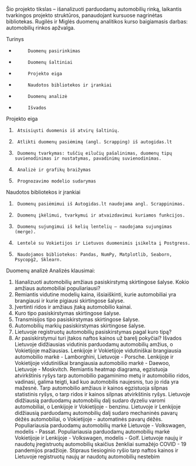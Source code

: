 Šio projekto tikslas – išanalizuoti parduodamų automobilių rinką, laikantis tvarkingos projekto struktūros, panaudojant kursuose nagrinėtas bibliotekas.
Rugilės ir Miglės duomenų analitikos kurso baigiamasis darbas: automobilių rinkos apžvalga.

Turinys
-          Duomenų pasirinkimas
-          Duomenų šaltiniai
-          Projekto eiga
-          Naudotos bibliotekos ir įrankiai
-          Duomenų analizė
-          Išvados

 
Projekto eiga
1.   	Atsisiųsti duomenis iš atvirų šaltinių.
2.   	Atlikti duomenų pasiėmimą (angl. Scrapping) iš autogidas.lt
3.   	Duomenų tvarkymas: tuščių eilučių pašalinimas, duomenų tipų suvienodinimas ir nustatymas, pavadinimų suvienodinimas.
4.   	Analizė ir grafikų braižymas
5.   	Prognozavimo modelio sudarymas
Naudotos bibliotekos ir įrankiai
1.   	Duomenų pasiėmimui iš Autogidas.lt naudojama angl. Scrappinimas.
2.   	Duomenų įkėlimui, tvarkymui ir atvaizdavimui kuriamos funkcijos.
3.   	Duomenų sujungimui iš kelių lentelių – naudojama sujungimas (merge).
4.   	Lentelė su Vokietijos ir Lietuvos duomenimis įsikelta į Postgress.
5.   	Naudojamos bibliotekos: Pandas, NumPy, Matplotlib, Seaborn, Psycopg2, Sklearn.
 
Duomenų analizė
Analizės klausimai:
1. Išanalizuoti automobilių amžiaus pasiskirstymą skirtingose šalyse. Kokio amžiaus automobiliai populiariausi?
2. Remiantis vidutine modelių kaina, išsiaiškinti, kurie automobiliai yra brangiausi ir kurie pigiausi skirtingose šalyse.
3. Įvertinti ridos ir amžiaus įtaką automobilio kainai.
4. Kuro tipo pasiskirstymas skirtingose šalyse.
5. Transmisijos tipo pasiskirstymas skirtingose šalyse.
6. Automobilių markių pasiskirstymas skirtingose šalyse.
7. Lietuvoje registruotų automobilių pasiskirstymas pagal kuro tipą?
8. Ar pasiskirstymui turi įtakos naftos kainos už barelį pokyčiai?
Išvados
Lietuvoje didžiausias vidutinis parduodamų automobilių amžius, o Vokietijoje mažiausias.
Lenkijoje ir Vokietijoje vidutiniškai brangiausia automobilio markė  - Lamborghini, Lietuvoje - Porsche. Lenkijoje ir Vokietijoje vidutiniškai brangiausia automobilio markė  - Daewoo, Lietuvoje - Moskvitch.
Remiantis heatmap diagrama, egzistuoja atvirkštinis ryšys tarp automobilio pagaminimo metų ir automobilio ridos, vadinasi, galima teigti, kad kuo automobilis naujesnis, tuo jo rida yra mažesnė. Tarp automobilio amžiaus ir kainos egzistuoja silpnas statistinis ryšys, o tarp ridos ir kainos silpnas atvirkštinis ryšys.
Lietuvoje didžiausią parduodamų automobilių dalį sudaro dyzeliu varomi automobiliai, o Lenkijoje ir Vokietijoje - benzinu. 
Lietuvoje ir Lenkijoje didžiausią parduodamų automobilių dalį sudaro mechaninės pavarų dėžės automobiliai, o Vokietijoje - automatinės pavarų dėžės.
Populiariausia parduodamų automobilių markė Lietuvoje - Volkswagen, modelis - Passat. Populiariausia parduodamų automobilių markė Vokietijoje ir Lenkijoje - Volkswagen, modelis - Golf.
Lietuvoje naujų ir naudotų įregistruotų automobilių skaičius  ženkliai sumažėjo COVID - 19 pandemijos pradžioje. Stipraus tiesioginio ryšio tarp naftos kainos ir Lietuvoje registruotų naujų ar naudotų automobilių nestebim
